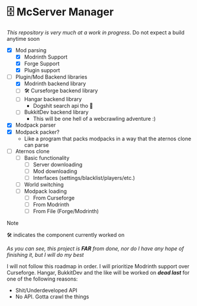 # 🗄️ McServer Manager
*This repository is very much at a work in progress*. Do not expect a build anytime soon

- [x] Mod parsing
  - [x] Modrinth Support
  - [x] Forge Support
  - [x] Plugin support
- [ ] Plugin/Mod Backend libraries
  - [x] Modrinth backend library
  - [ ] :hammer_and_wrench: Curseforge backend library
  - [ ] Hangar backend library
    - Dogshit search api tho :clown_face:
  - [ ] BukkitDev backend library
    - This will be one hell of a webcrawling adventure :)
- [x]  Modpack parser
  - [x] Modpack packer?
    - Like a program that packs modpacks in a way that the aternos clone can parse
- [ ] Aternos clone
  - [ ] Basic functionality
    - [ ] Server downloading
    - [ ] Mod downloading
    - [ ] Interfaces (settings/blacklist/players/etc.)
  - [ ] World switching
  - [ ] Modpack loading
    - [ ] From Curseforge
    - [ ] From Modrinth
    - [ ] From File (Forge/Modrinth)

> [!NOTE]
> 🛠️ indicates the component currently worked on

*As you can see, this project is **FAR** from done, nor do I have any hope of finishing it, but I will do my best*

I will not follow this roadmap in order. I will prioritize Modrinth support over Curseforge. Hangar, BukkitDev and the like will be worked on ***dead last*** for one of the following reasons:
- Shit/Underdeveloped API
- No API. Gotta crawl the things
